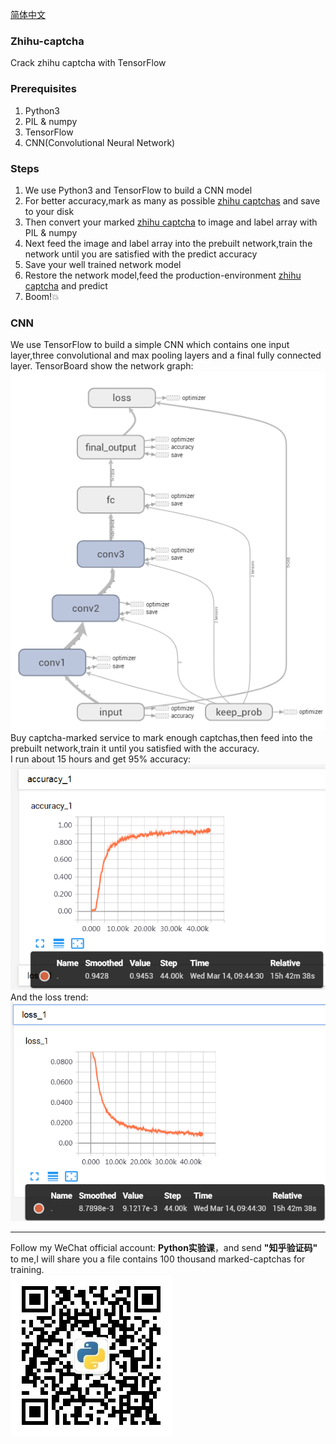 [简体中文](README.zh-cn.md)
### Zhihu-captcha
Crack zhihu captcha with TensorFlow

### Prerequisites
1. Python3
2. PIL & numpy
3. TensorFlow
4. CNN(Convolutional Neural Network)

### Steps
1. We use Python3 and TensorFlow to build a CNN model
2. For better accuracy,mark as many as possible [zhihu captchas](https://www.zhihu.com/captcha.gif) and save to your disk
3. Then convert your marked [zhihu captcha](https://www.zhihu.com/captcha.gif) to image and label array with PIL & numpy
4. Next feed the image and label array into the prebuilt network,train the network until you are satisfied with the predict accuracy
5. Save your well trained network model
6. Restore the network model,feed the production-environment [zhihu captcha](https://www.zhihu.com/captcha.gif) and predict
7. Boom!:boom:

### CNN
We use TensorFlow to build a simple CNN which contains one input layer,three convolutional and max pooling layers and a final fully connected layer.
TensorBoard show the network graph:  
![CNN](screenshot/graph.png)  
Buy captcha-marked service to mark enough captchas,then feed into the prebuilt network,train it until you satisfied with the accuracy.  
I run about 15 hours and get 95% accuracy:  
![Accuracy trend](screenshot/accuracy.png)  
And the loss trend:  
![Loss trend](screenshot/loss.png)  

***
Follow my WeChat official account: **Python实验课**，and send **"知乎验证码"** to me,I will share you a file contains 100 thousand marked-captchas for training.  
![](screenshot/qrcode_small.jpg)

